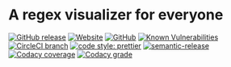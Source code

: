 # A regex visualizer for everyone

[![GitHub release](https://img.shields.io/github/release/nieleben/regexbuilder.svg?style=flat-square)](https://github.com/NieLeben/regexbuilder/releases/latest) [![Website](https://img.shields.io/website/https/regexbuilder.now.sh.svg?down_color=lightgey&down_message=offline&style=flat-square&up_color=blue&up_message=online)](https://regexbuilder.now.sh) [![GitHub](https://img.shields.io/github/license/NieLeben/regexbuilder.svg?style=flat-square)](https://github.com/NieLeben/regexbuilder/blob/master/LICENSE) [![Known Vulnerabilities](https://snyk.io/test/github/NieLeben/regexbuilder/badge.svg?targetFile=package.json&style=flat-square)](https://snyk.io/test/github/NieLeben/regexbuilder?targetFile=package.json) [![CircleCI branch](https://img.shields.io/circleci/project/github/NieLeben/regexbuilder/master.svg?style=flat-square)](https://circleci.com/gh/NieLeben/workflows/regexbuilder) [![code style: prettier](https://img.shields.io/badge/code_style-prettier-ff69b4.svg?style=flat-square)](https://github.com/prettier/prettier) [![semantic-release](https://img.shields.io/badge/%20%20%F0%9F%93%A6%F0%9F%9A%80-semantic--release-e10079.svg?style=flat-square)](https://github.com/semantic-release/semantic-release) [![Codacy coverage](https://img.shields.io/codacy/coverage/4d88c538b96141cbaf19838ed16cd821.svg?style=flat-square)](https://app.codacy.com/project/NieLeben/regexbuilder/dashboard) [![Codacy grade](https://img.shields.io/codacy/grade/4d88c538b96141cbaf19838ed16cd821.svg?style=flat-square)](https://app.codacy.com/project/NieLeben/regexbuilder/dashboard)
